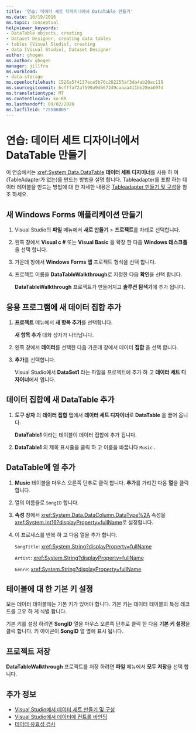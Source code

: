 ```yaml
---
title: '연습: 데이터 세트 디자이너에서 DataTable 만들기'
ms.date: 10/19/2016
ms.topic: conceptual
helpviewer_keywords:
- DataTable objects, creating
- Dataset Designer, creating data tables
- tables [Visual Studio], creating
- data [Visual Studio], Dataset Designer
author: ghogen
ms.author: ghogen
manager: jillfra
ms.workload:
- data-storage
ms.openlocfilehash: 1526a5f4137ece5b76c282255af3da4ab20ac119
ms.sourcegitcommit: 6cfffa72af599a9d667249caaaa411bb28ea69fd
ms.translationtype: MT
ms.contentlocale: ko-KR
ms.lasthandoff: 09/02/2020
ms.locfileid: "75586005"
---
```

# <a name="walkthrough-create-a-datatable-in-the-dataset-designer"></a>연습: 데이터 세트 디자이너에서 DataTable 만들기

이 연습에서는 <xref:System.Data.DataTable> **데이터 세트 디자이너**를 사용 하 여 (TableAdapter가 없는)를 만드는 방법을 설명 합니다. Tableadapter를 포함 하는 데이터 테이블을 만드는 방법에 대 한 자세한 내용은 [Tableadapter 만들기 및 구성](../data-tools/create-and-configure-tableadapters.md)을 참조 하세요.

## <a name="create-a-new-windows-forms-application"></a>새 Windows Forms 애플리케이션 만들기

1. Visual Studio의 **파일** 메뉴에서 **새로 만들기** > **프로젝트**를 차례로 선택합니다.

2. 왼쪽 창에서 **Visual c #** 또는 **Visual Basic** 을 확장 한 다음 **Windows 데스크톱**을 선택 합니다.

3. 가운데 창에서 **Windows Forms 앱** 프로젝트 형식을 선택 합니다.

4. 프로젝트 이름을 **DataTableWalkthrough**로 지정한 다음 **확인**을 선택 합니다.

     **DataTableWalkthrough** 프로젝트가 만들어지고 **솔루션 탐색기**에 추가 됩니다.

## <a name="add-a-new-dataset-to-the-application"></a>응용 프로그램에 새 데이터 집합 추가

1. **프로젝트** 메뉴에서 **새 항목 추가**를 선택합니다.

     **새 항목 추가** 대화 상자가 나타납니다.

2. 왼쪽 창에서 **데이터**를 선택한 다음 가운데 창에서 데이터 **집합** 을 선택 합니다.

3. **추가**를 선택합니다.

     Visual Studio에서 **DataSet1** 라는 파일을 프로젝트에 추가 하 고 **데이터 세트 디자이너**에서 엽니다.

## <a name="add-a-new-datatable-to-the-dataset"></a>데이터 집합에 새 DataTable 추가

1. **도구 상자** 의 **데이터 집합** 탭에서 **데이터 세트 디자이너**로 **DataTable** 을 끌어 옵니다.

     **DataTable1** 이라는 테이블이 데이터 집합에 추가 됩니다.

2. **DataTable1** 의 제목 표시줄을 클릭 하 고 이름을 바꿉니다 `Music` .

## <a name="add-columns-to-the-datatable"></a>DataTable에 열 추가

1. **Music** 테이블을 마우스 오른쪽 단추로 클릭 합니다. **추가**를 가리킨 다음 **열**을 클릭 합니다.

2. 열의 이름을로 `SongID` 합니다.

3. **속성** 창에서 <xref:System.Data.DataColumn.DataType%2A> 속성을 <xref:System.Int16?displayProperty=fullName>로 설정합니다.

4. 이 프로세스를 반복 하 고 다음 열을 추가 합니다.

     `SongTitle`: <xref:System.String?displayProperty=fullName>

     `Artist`: <xref:System.String?displayProperty=fullName>

     `Genre`: <xref:System.String?displayProperty=fullName>

## <a name="set-the-primary-key-for-the-table"></a>테이블에 대 한 기본 키 설정

모든 데이터 테이블에는 기본 키가 있어야 합니다. 기본 키는 데이터 테이블의 특정 레코드를 고유 하 게 식별 합니다.

기본 키를 설정 하려면 **SongID** 열을 마우스 오른쪽 단추로 클릭 한 다음 **기본 키 설정**을 클릭 합니다. 키 아이콘이 **SongID** 열 옆에 표시 됩니다.

## <a name="save-your-project"></a>프로젝트 저장

**DataTableWalkthrough** 프로젝트를 저장 하려면 **파일** 메뉴에서 **모두 저장**을 선택 합니다.

## <a name="see-also"></a>추가 정보

- [Visual Studio에서 데이터 세트 만들기 및 구성](../data-tools/create-and-configure-datasets-in-visual-studio.md)
- [Visual Studio에서 데이터에 컨트롤 바인딩](../data-tools/bind-controls-to-data-in-visual-studio.md)
- [데이터 유효성 검사](../data-tools/validate-data-in-datasets.md)
